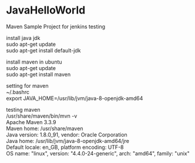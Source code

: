 # JavaHelloWorld
Maven Sample Project for jenkins testing

install java jdk  
sudo apt-get update  
sudo apt-get install default-jdk  

install maven in ubuntu  
sudo apt-get update  
sudo apt-get install maven  

setting for maven  
~/.bashrc  
export JAVA_HOME=/usr/lib/jvm/java-8-openjdk-amd64  

testing maven  
/usr/share/maven/bin/mvn -v  
Apache Maven 3.3.9  
Maven home: /usr/share/maven  
Java version: 1.8.0_91, vendor: Oracle Corporation  
Java home: /usr/lib/jvm/java-8-openjdk-amd64/jre  
Default locale: en_GB, platform encoding: UTF-8  
OS name: "linux", version: "4.4.0-24-generic", arch: "amd64", family: "unix"  


